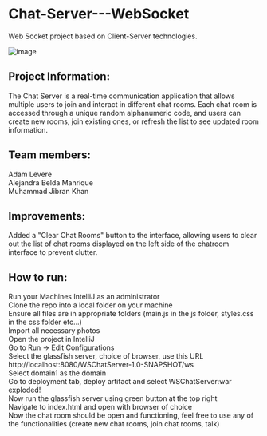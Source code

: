 # Chat-Server---WebSocket
Web Socket project based on Client-Server technologies.

![image](https://github.com/Adam1277/Chat-Server---WebSocket/assets/114250621/1f76bce8-4340-411c-8ce7-b139873c8292)

## Project Information:
The Chat Server is a real-time communication application that allows multiple users to join and interact in different chat rooms. Each chat room is accessed through a unique random alphanumeric code, and users can create new rooms, join existing ones, or refresh the list to see updated room information.

## Team members:
Adam Levere <br>
Alejandra Belda Manrique <br>
Muhammad Jibran Khan <br>

## Improvements:
Added a "Clear Chat Rooms" button to the interface, allowing users to clear out the list of chat rooms displayed on the left side of the chatroom interface to prevent clutter.

## How to run:
Run your Machines IntelliJ as an administrator <br>
Clone the repo into a local folder on your machine <br>
Ensure all files are in appropriate folders (main.js in the js folder, styles.css in the css folder etc...) <br>
Import all necessary photos <br>
Open the project in IntelliJ <br>
Go to Run -> Edit Configurations <br>
Select the glassfish server, choice of browser, use this URL http://localhost:8080/WSChatServer-1.0-SNAPSHOT/ws <br>
Select domain1 as the domain <br>
Go to deployment tab, deploy artifact and select WSChatServer:war exploded! <br>
Now run the glassfish server using green button at the top right <br> 
Navigate to index.html and open with browser of choice <br> 
Now the chat room should be open and functioning, feel free to use any of the functionalities (create new chat rooms, join chat rooms, talk) <br>

